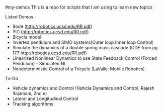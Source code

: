 #my-demos
 This is a repo for scripts that I am using to learn new topics

Listed Demos
- Bode (http://robotics.ucsd.edu/RR.pdf)
- PID (http://robotics.ucsd.edu/RR.pdf)
- Bicycle model
- Inverted pendulum and SIMO systems(Outer loop Inner loop Control)
- Simulate the dynamics of a double spring mass cascade (ODE from pg. 177 http://robotics.ucsd.edu/RR.pdf)
- Linearized Nonlinear Dynamics to use State Feedback Control (Forced Pendulum) - Simulated NL
- Nondeterministic Control of a Tricycle (LaValle: Mobile Robotics)

To-Do
- Vehicle dynamics and Control (Vehicle Dynamics and Control, Rajesh Rajamani, 2nd e)
- Lateral and Longitudinal Control
- Tracking algorithms
